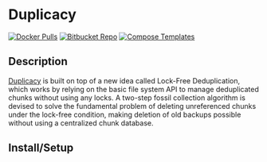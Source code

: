 # Duplicacy

[![Docker Pulls](https://img.shields.io/docker/pulls/saspus/duplicacy-web?style=flat-square&color=607D8B&label=docker%20pulls&logo=docker)](https://hub.docker.com/r/saspus/duplicacy-web)
[![Bitbucket Repo](https://img.shields.io/static/v1?style=flat-square&color=607D8B&label=bitbucket&message=repo)](https://bitbucket.org/saspus/duplicacy-web-docker-container/)
[![Compose Templates](https://img.shields.io/static/v1?style=flat-square&color=607D8B&label=compose&message=templates)](https://github.com/GhostWriters/DockSTARTer/tree/master/compose/.apps/duplicacy)

## Description

[Duplicacy](https://duplicacy.com/) is built on top of a new idea called Lock-Free Deduplication, which works by relying on the basic file system API to manage deduplicated chunks without using any locks. A two-step fossil collection algorithm is devised to solve the fundamental problem of deleting unreferenced chunks under the lock-free condition, making deletion of old backups possible without using a centralized chunk database.

## Install/Setup

